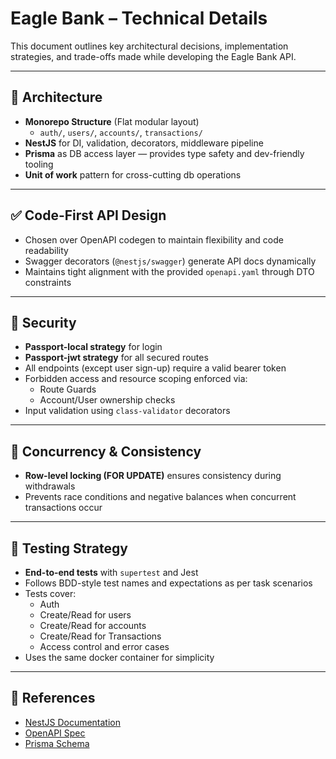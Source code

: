 # Eagle Bank – Technical Details

This document outlines key architectural decisions, implementation strategies, and trade-offs made while developing the Eagle Bank API.

---

## 🧱 Architecture

- **Monorepo Structure** (Flat modular layout)
  - `auth/`, `users/`, `accounts/`, `transactions/`
- **NestJS** for DI, validation, decorators, middleware pipeline
- **Prisma** as DB access layer — provides type safety and dev-friendly tooling
- **Unit of work** pattern for cross-cutting db operations
---

## ✅ Code-First API Design

- Chosen over OpenAPI codegen to maintain flexibility and code readability
- Swagger decorators (`@nestjs/swagger`) generate API docs dynamically
- Maintains tight alignment with the provided `openapi.yaml` through DTO constraints

---

## 🔐 Security

- **Passport-local strategy** for login
- **Passport-jwt strategy** for all secured routes
- All endpoints (except user sign-up) require a valid bearer token
- Forbidden access and resource scoping enforced via:
  - Route Guards
  - Account/User ownership checks
- Input validation using `class-validator` decorators

---

## 🔁 Concurrency & Consistency

- **Row-level locking (FOR UPDATE)** ensures consistency during withdrawals
- Prevents race conditions and negative balances when concurrent transactions occur

---

## 🧪 Testing Strategy

- **End-to-end tests** with `supertest` and Jest
- Follows BDD-style test names and expectations as per task scenarios
- Tests cover:
  - Auth
  - Create/Read for users
  - Create/Read for accounts
  - Create/Read for Transactions
  - Access control and error cases
- Uses the same docker container for simplicity

---

## 📎 References

- [NestJS Documentation](https://docs.nestjs.com/)
- [OpenAPI Spec](./openapi.yaml)
- [Prisma Schema](./prisma/schema.prisma)

